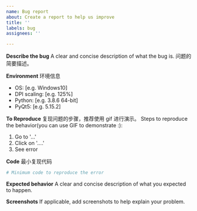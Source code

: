 ```yaml
---
name: Bug report
about: Create a report to help us improve
title: ''
labels: bug
assignees: ''

---
```


<!-- 
提 Issue 前请先搜索历史 Issue，可能有相似的，如果没有，务必补充完整模板要求的环境信息和最小复现代码，并确保自己安装的包是最新版本的，这很重要！！！

没按模板要求提问的 issue 将被直接关闭！！！
没按模板要求提问的 issue 将被直接关闭！！！
没按模板要求提问的 issue 将被直接关闭！！！
重要的事情说三遍！！！
 -->

**Describe the bug**
A clear and concise description of what the bug is.
问题的简要描述。

**Environment**
环境信息
 - OS: [e.g. Windows10]
 - DPI scaling: [e.g. 125%]
 - Python: [e.g. 3.8.6 64-bit]
 - PyQt5: [e.g. 5.15.2]

**To Reproduce**
复现问题的步骤，推荐使用 gif 进行演示。
Steps to reproduce the behavior(you can use GIF to demonstrate :):
1. Go to '...'
2. Click on '....'
3. See error

**Code**
最小复现代码
```python
# Minimum code to reproduce the error

```

**Expected behavior**
A clear and concise description of what you expected to happen.

**Screenshots**
If applicable, add screenshots to help explain your problem.
